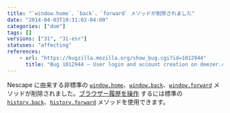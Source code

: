 ```yaml
---
title: "`window.home`、`back`、`forward` メソッドが削除されました"
date: "2014-04-03T19:31:02-04:00"
categories: ["dom"]
tags: []
versions: ["31", "31-esr"]
statuses: "affecting"
references:
    - url: "https://bugzilla.mozilla.org/show_bug.cgi?id=1012944"
      title: "Bug 1012944 – User login and account creation on deezer.com broken since Firefox 30.0b1, say home.display is not a function"
---
```

Nescape に由来する非標準の [`window.home`](https://developer.mozilla.org/docs/Web/API/window.home)、[`window.back`](https://developer.mozilla.org/docs/Web/API/window.back)、[`window.forward`](https://developer.mozilla.org/docs/Web/API/window.forward) メソッドが削除されました。[ブラウザー履歴を操作](https://developer.mozilla.org/docs/Web/Guide/API/DOM/Manipulating_the_browser_history) するには標準の [`history.back`](https://developer.mozilla.org/docs/Web/API/history.back)、[`history.forward`](https://developer.mozilla.org/docs/Web/API/history.forward) メソッドを使用できます。
